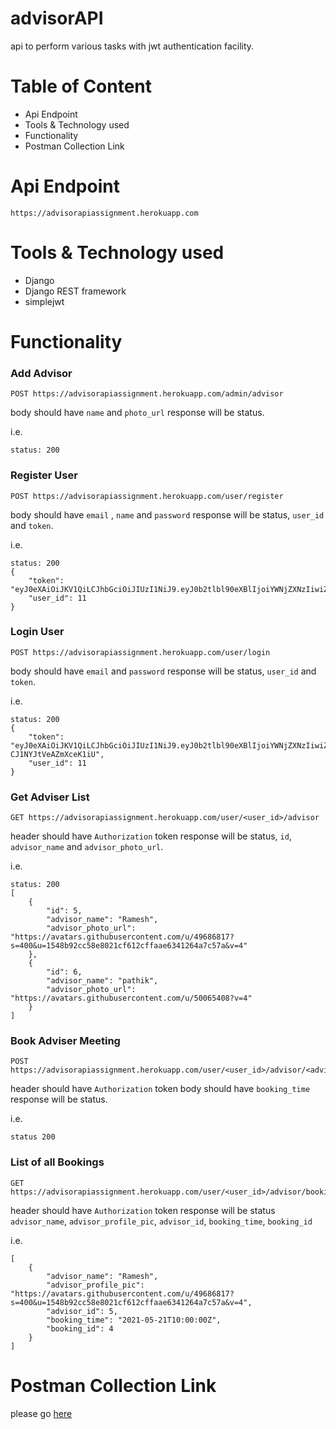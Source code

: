 # advisorAPI
api to perform various tasks with jwt authentication facility.

# Table of Content
- Api Endpoint
- Tools & Technology used
- Functionality
- Postman Collection Link



# Api Endpoint
```
https://advisorapiassignment.herokuapp.com
```

# Tools & Technology used
- Django
- Django REST framework
- simplejwt

# Functionality

### Add Advisor

```
POST https://advisorapiassignment.herokuapp.com/admin/advisor
```
body should have `name` and `photo_url`
response will be status.

i.e.
```
status: 200
```


### Register User

```
POST https://advisorapiassignment.herokuapp.com/user/register
```
body should have `email` , `name` and `password`
response will be status, `user_id` and  `token`.

i.e.
```
status: 200
{
    "token": "eyJ0eXAiOiJKV1QiLCJhbGciOiJIUzI1NiJ9.eyJ0b2tlbl90eXBlIjoiYWNjZXNzIiwiZXhwIjoxNjIwMzIxODIwLCJqdGkiOiI5ZmQ0YTdlM2Q5NWQ0NzYyOGIyOGE3NWIxMTg0Zjc3NSIsInVzZXJfaWQiOjExfQ.PDi25DTCUBRFOLehTRcn0Kvav_FGKLfF6_WDu_BxaI0",
    "user_id": 11
}
```

### Login User
```
POST https://advisorapiassignment.herokuapp.com/user/login
```
body should have `email` and `password`
response will be status, `user_id` and  `token`.

i.e.
```
status: 200
{
    "token": "eyJ0eXAiOiJKV1QiLCJhbGciOiJIUzI1NiJ9.eyJ0b2tlbl90eXBlIjoiYWNjZXNzIiwiZXhwIjoxNjIwMzIyNjgzLCJqdGkiOiIwZjJjNTQ5MzA1YzE0NWYzOTdhYjJlMzNmYWQyNDBjYiIsInVzZXJfaWQiOjExfQ.YMk14SpT_CmKLR6XqZOmKth-CJ1NYJtVeAZmXceK1iU",
    "user_id": 11
}

```
### Get Adviser List
```
GET https://advisorapiassignment.herokuapp.com/user/<user_id>/advisor
```
header should have `Authorization` token
response will be status, `id`, `advisor_name` and `advisor_photo_url`.

i.e.
```
status: 200
[
    {
        "id": 5,
        "advisor_name": "Ramesh",
        "advisor_photo_url": "https://avatars.githubusercontent.com/u/49686817?s=400&u=1548b92cc58e8021cf612cffaae6341264a7c57a&v=4"
    },
    {
        "id": 6,
        "advisor_name": "pathik",
        "advisor_photo_url": "https://avatars.githubusercontent.com/u/50065408?v=4"
    }
]

```
### Book Adviser Meeting
```
POST https://advisorapiassignment.herokuapp.com/user/<user_id>/advisor/<advisor_id>
```
header should have `Authorization` token
body should have `booking_time`
response will be status.

i.e.
```
status 200
```

### List of all Bookings
```
GET https://advisorapiassignment.herokuapp.com/user/<user_id>/advisor/booking
```
header should have `Authorization` token
response will be status `advisor_name`, `advisor_profile_pic`, `advisor_id`, `booking_time`, `booking_id`

i.e.
```
[
    {
        "advisor_name": "Ramesh",
        "advisor_profile_pic": "https://avatars.githubusercontent.com/u/49686817?s=400&u=1548b92cc58e8021cf612cffaae6341264a7c57a&v=4",
        "advisor_id": 5,
        "booking_time": "2021-05-21T10:00:00Z",
        "booking_id": 4
    }
]
```


# Postman Collection Link
please go [here](https://www.getpostman.com/collections/7c825310b3fd61b6a8ba)